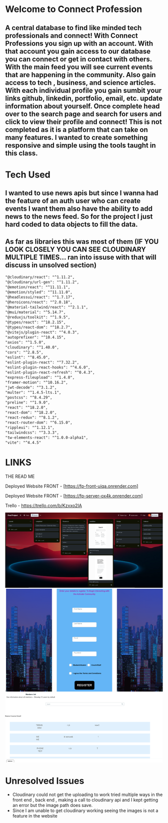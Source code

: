 

# Welcome to Connect Profession

## A central database to find like minded tech professionals and connect! With Connect Professions you sign up with an account. With that account you gain access to our database you can connect or get in contact with others. With the main feed you will see current events that are happening in the community. Also gain access to tech , business, and science articles. With each individual profile you gain sumbit your links github, linkedin, portfolio, email, etc. update information about yourself. Once complete head over to the search page and search for users and click to view their profile and connect!   This is not completed as it is a platform that can take on many features. I wanted to create something responsive and simple using the tools taught in this class. 

# Tech Used 
## I wanted to use news apis but since I wanna had the feature of an auth user who can create events I want them also have the ability to add news to the news feed. So for the project I just hard coded to data objects to fill the data.
## As far as libraries this was most of them (IF YOU LOOK CLOSELY YOU CAN SEE CLOUDINARY MULTIPLE TIMES... ran into issuse with that will discuss in unsolved section)
    
    "@cloudinary/react": "^1.11.2",
    "@cloudinary/url-gen": "^1.11.2",
    "@emotion/react": "^11.11.1",
    "@emotion/styled": "^11.11.0",
    "@headlessui/react": "^1.7.17",
    "@heroicons/react": "^2.0.18",
    "@material-tailwind/react": "^2.1.1",
    "@mui/material": "^5.14.7",
    "@reduxjs/toolkit": "^1.9.5",
    "@types/react": "^18.2.15",
    "@types/react-dom": "^18.2.7",
    "@vitejs/plugin-react": "^4.0.3",
    "autoprefixer": "^10.4.15",
    "axios": "^1.5.0",
    "cloudinary": "^1.40.0",
    "cors": "^2.8.5",
    "eslint": "^8.45.0",
    "eslint-plugin-react": "^7.32.2",
    "eslint-plugin-react-hooks": "^4.6.0",
    "eslint-plugin-react-refresh": "^0.4.3",
    "express-fileupload": "^1.4.0",
    "framer-motion": "^10.16.2",
    "jwt-decode": "^3.1.2",
    "multer": "^1.4.5-lts.1",
    "postcss": "^8.4.29",
    "preline": "^1.9.0",
    "react": "^18.2.0",
    "react-dom": "^18.2.0",
    "react-redux": "^8.1.2",
    "react-router-dom": "^6.15.0",
    "rippleui": "^1.12.1",
    "tailwindcss": "^3.3.3",
    "tw-elements-react": "^1.0.0-alpha1",
    "vite": "^4.4.5"


# LINKS 
THE READ ME

Deployed Website FRONT - [https://fp-front-uiqa.onrender.com]

Deployed Website FRONT - [https://fp-server-ox4k.onrender.com]

Trello - https://trello.com/b/Kzxxo2IA


![Trello](image.png)
![SignUp Page](image-1.png)
![Search Page](image-2.png)


# Unresolved Issues 

- Cloudinary could not get the uploading to work tried multiple ways in the front end , back end , making a call to cloudinary api and I kept getting an error but the image path does save. 
- Since I am unable to get cloudinary working seeing the images is not a feature in the website